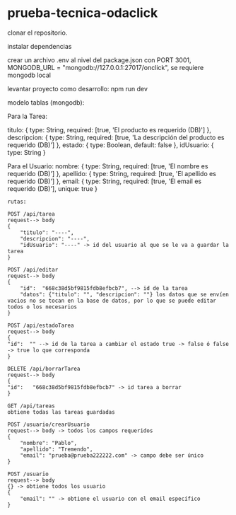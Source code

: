 # prueba-tecnica-odaclick


clonar el repositorio.

instalar dependencias

crear un archivo .env al nivel del package.json con PORT 3001,  MONGODB_URL = "mongodb://127.0.0.1:27017/onclick", se requiere mongodb local

levantar proyecto como desarrollo: npm run dev

modelo tablas (mongodb):

Para la Tarea:

 titulo: {
        type: String,
        required: [true, 'El producto es requerido (DB)']
    },
    descripcion: {
        type: String,
        required: [true, 'La descripción del producto es requerido (DB)']
    },
    estado: {
        type: Boolean,
        default: false
    },
    idUsuario: {
        type: String
    }

Para el Usuario:
   nombre: {
        type: String,
        required: [true, 'El nombre es requerido (DB)']
    },
    apellido: {
        type: String,
        required: [true, 'El apellido es requerido (DB)']
    },
    email: {
        type: String,
        required: [true, 'El email es requerido (DB)'],
        unique: true
    }

    rutas:

    POST /api/tarea
    request--> body 
    {
        "titulo": "----",
	    "descripcion": "----",
	    "idUsuario": "----" -> id del usuario al que se le va a guardar la tarea
    }
    
    POST /api/editar
    request--> body
    {
	    "id":  "668c38d5bf9815fdb8efbcb7", --> id de la tarea
	    "datos": {"titulo": "", "descripcion": ""} los datos que se envíen vacios no se tocan en la base de datos, por lo que se puede editar todos o los necesarios
    }

    POST /api/estadoTarea
    request--> body
    {
	"id":  "" --> id de la tarea a cambiar el estado true -> false ó false -> true lo que corresponda
    }

    DELETE /api/borrarTarea
    request--> body
    {
	"id":   "668c38d5bf9815fdb8efbcb7" -> id tarea a borrar
    }

    GET /api/tareas 
    obtiene todas las tareas guardadas

    POST /usuario/crearUsuario
    request--> body -> todos los campos requeridos
    {
	    "nombre": "Pablo",
	    "apellido": "Tremendo",
	    "email": "prueba@prueba222222.com" -> campo debe ser único
    }

    POST /usuario
    request--> body 
    {} -> obtiene todos los usuario
    {
        "email": "" -> obtiene el usuario con el email específico
    }